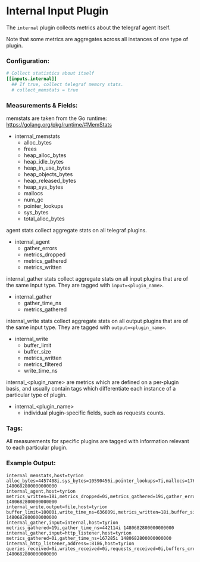 # Internal Input Plugin

The `internal` plugin collects metrics about the telegraf agent itself.

Note that some metrics are aggregates across all instances of one type of
plugin.

### Configuration:

```toml
# Collect statistics about itself
[[inputs.internal]]
  ## If true, collect telegraf memory stats.
  # collect_memstats = true
```

### Measurements & Fields:

memstats are taken from the Go runtime: https://golang.org/pkg/runtime/#MemStats

- internal\_memstats
    - alloc\_bytes
    - frees
    - heap\_alloc\_bytes
    - heap\_idle\_bytes
    - heap\_in\_use\_bytes
    - heap\_objects\_bytes
    - heap\_released\_bytes
    - heap\_sys\_bytes
    - mallocs
    - num\_gc
    - pointer\_lookups
    - sys\_bytes
    - total\_alloc\_bytes

agent stats collect aggregate stats on all telegraf plugins.

- internal\_agent
    - gather\_errors
    - metrics\_dropped
    - metrics\_gathered
    - metrics\_written

internal\_gather stats collect aggregate stats on all input plugins
that are of the same input type. They are tagged with `input=<plugin_name>`.

- internal\_gather
    - gather\_time\_ns
    - metrics\_gathered

internal\_write stats collect aggregate stats on all output plugins
that are of the same input type. They are tagged with `output=<plugin_name>`.


- internal\_write
    - buffer\_limit
    - buffer\_size
    - metrics\_written
    - metrics\_filtered
    - write\_time\_ns

internal\_\<plugin\_name\> are metrics which are defined on a per-plugin basis, and
usually contain tags which differentiate each instance of a particular type of
plugin.

- internal\_\<plugin\_name\>
    - individual plugin-specific fields, such as requests counts.

### Tags:

All measurements for specific plugins are tagged with information relevant
to each particular plugin.

### Example Output:

```
internal_memstats,host=tyrion alloc_bytes=4457408i,sys_bytes=10590456i,pointer_lookups=7i,mallocs=17642i,frees=7473i,heap_sys_bytes=6848512i,heap_idle_bytes=1368064i,heap_in_use_bytes=5480448i,heap_released_bytes=0i,total_alloc_bytes=6875560i,heap_alloc_bytes=4457408i,heap_objects_bytes=10169i,num_gc=2i 1480682800000000000
internal_agent,host=tyrion metrics_written=18i,metrics_dropped=0i,metrics_gathered=19i,gather_errors=0i 1480682800000000000
internal_write,output=file,host=tyrion buffer_limit=10000i,write_time_ns=636609i,metrics_written=18i,buffer_size=0i 1480682800000000000
internal_gather,input=internal,host=tyrion metrics_gathered=19i,gather_time_ns=442114i 1480682800000000000
internal_gather,input=http_listener,host=tyrion metrics_gathered=0i,gather_time_ns=167285i 1480682800000000000
internal_http_listener,address=:8186,host=tyrion queries_received=0i,writes_received=0i,requests_received=0i,buffers_created=0i,requests_served=0i,pings_received=0i,bytes_received=0i,not_founds_served=0i,pings_served=0i,queries_served=0i,writes_served=0i 1480682800000000000
```
```
